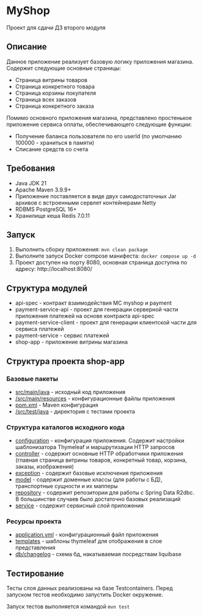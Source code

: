 # MyShop
Проект для сдачи ДЗ второго модуля 

## Описание
Данное приложение реализует базовую логику приложения магазина. Содержит следующие основные страницы:
- Страница витрины товаров
- Страница конкретного товара
- Страница корзины покупателя
- Страница всех заказов
- Страница конкретного заказа

Помимо основного приложения магазина, представлено простенькое приложение сервиса оплаты, обеспечивающего
следующие функции:
- Получение баланса пользователя по его userId (по умолчанию 100000 - храниться в памяти)
- Списание средств со счета

## Требования
- Java JDK 21
- Apache Maven 3.9.9+
- Приложение поставляется в виде двух самодостаточных Jar архивов с встроенными сервлет контейнерами Netty
- RDBMS PostgreSQL 16+
- Хранилище кеша Redis 7.0.11

## Запуск
1. Выполнить сборку приложения: `mvn clean package`
2. Выполните запуск Docker compose манифеста: `docker compose up -d`
3. Проект доступен на порту 8080, основная страница доступна по адресу: http://localhost:8080/

## Структура модулей
- api-spec - контракт взаимодействия МС myshop и payment
- payment-service-api - проект для генерации серверной части приложения платежей на основе контракта api-spec
- payment-service-client - проект для генерации клиентской части для сервиса платежей
- payment-service - сервис платежей
- shop-app - приложение витрины магазина

## Структура проекта shop-app
### Базовые пакеты
- [src/main/java](shop-app/src/main/java) - исходный код приложения
- [/src/main/resources](shop-app/src/main/resources) - конфигурационные файлы приложения
- [pom.xml](shop-app/pom.xml) - Maven конфигурация
- [/src/test/java](shop-app/src/test/java) - директория с тестами проекта

### Структура каталогов исходного кода
- [configuration](shop-app/src/main/java/ru/girqa/myshop/configuration) - конфигурация приложения. Содержит настройки шаблонизатора Thymeleaf и маршрутизации HTTP запросов
- [controller](shop-app/src/main/java/ru/girqa/myshop/controller) - содержит основные HTTP обработчики приложения (главная страница витрины товаров, конкретный товар, корзина, заказы, изображения)
- [exception](shop-app/src/main/java/ru/girqa/myshop/exception) - содержит базовые исключения приложения
- [model](shop-app/src/main/java/ru/girqa/myshop/model) - содержит доменные классы (для работы с БД), транспортные сущности и их мапперы
- [repository](shop-app/src/main/java/ru/girqa/myshop/repository) - содержит репозитории для работы с Spring Data R2dbc. В большинстве случаев было достаточно базовых реализаций
- [service](shop-app/src/main/java/ru/girqa/myshop/service) - содержит сервисный слой приложения

### Ресурсы проекта
- [application.yml](shop-app/src/main/resources/application.yml) - конфигурационный файл приложения
- [templates](shop-app/src/main/resources/templates) - шаблоны thymeleaf для отображения в слое представления
- [db/changelog](shop-app/src/main/resources/db/changelog) - схема бд, накатываемая посредствам liquibase

## Тестирование
Тесты слоя данных реализованы на базе Testcontainers. Перед запуском тестов необходимо запустить Docker окружение.

Запуск тестов выполняется командой `mvn test`

